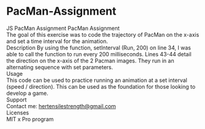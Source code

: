 # PacMan-Assignment
JS PacMan Assignment
<bold>PacMan Assignment</bold><br>
The goal of this exercise was to code the trajectory of PacMan on the x-axis and set a time interval for the animation.
<br>
<bold>Description</bold>
By using the function, setInterval (Run, 200) on line 34, I was able to call the function to run every 200 milliseconds. Lines 43-44 detail the direction on the x-axis of the 2 Pacman images. They run in an alternating sequence with set parameters.
<br>
<bold>Usage</bold><br>
This code can be used to practice running an animation at a set interval (speed / direction). This can be used as the foundation for those looking to develop a game.
<br>
<bold>Support</bold><br>
Contact me: hertensilestrength@gmail.com
<br>
<bold>Licenses</bold><br>
MIT x Pro program
<br>
